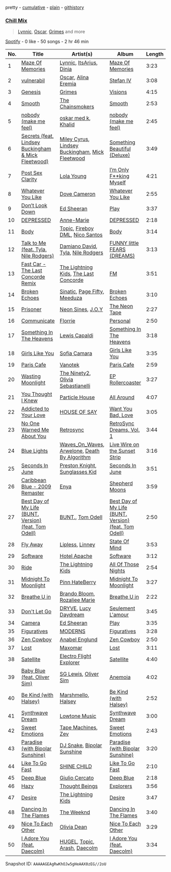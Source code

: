 pretty - [cumulative](/playlists/cumulative/37i9dQZF1EVHGWrwldPRtj.md) - [plain](/playlists/plain/37i9dQZF1EVHGWrwldPRtj) - [githistory](https://github.githistory.xyz/mdn522/spotify-playlist-archive/blob/main/playlists/plain/37i9dQZF1EVHGWrwldPRtj)

### [Chill Mix](https://open.spotify.com/playlist/37i9dQZF1EVHGWrwldPRtj)

> <a href=spotify:playlist:37i9dQZF1EIWKhPzAmO2mt>Lynnic</a>, <a href=spotify:playlist:37i9dQZF1EIXAvTCVntIeT>Oscar</a>, <a href=spotify:playlist:37i9dQZF1EIVyWwNOYKM0S>Grimes</a> and more

[Spotify](https://open.spotify.com/user/spotify) - 0 like - 50 songs - 2 hr 46 min

| No. | Title | Artist(s) | Album | Length |
|---|---|---|---|---|
| 1 | [Maze Of Memories](https://open.spotify.com/track/4ynY3o2BtztX3AdESEe3St) | [Lynnic](https://open.spotify.com/artist/1jpObIFmNOGfBc93WowfkT), [ItsArius](https://open.spotify.com/artist/6ObJnVTLETeHSeKhYreB27), [Dinia](https://open.spotify.com/artist/12oUavIPPItdgJDNyuAlag) | [Maze Of Memories](https://open.spotify.com/album/1ssS6j33s0us9jhnX7aEvX) | 3:23 |
| 2 | [vulnerabil](https://open.spotify.com/track/3hRLmDd6CHoeOwONxtET87) | [Oscar](https://open.spotify.com/artist/6dKPNkSEQOrRRvZz63Y47F), [Alina Eremia](https://open.spotify.com/artist/6cpj6MeLF0pLx34Un9Bpj3) | [Ștefan IV](https://open.spotify.com/album/1j2XXVOk5fk60ZRm5QpqFp) | 3:08 |
| 3 | [Genesis](https://open.spotify.com/track/3cjvqsvvU80g7WJPMVh8iq) | [Grimes](https://open.spotify.com/artist/053q0ukIDRgzwTr4vNSwab) | [Visions](https://open.spotify.com/album/3HED2IUaNSnbOe88a7ZdwM) | 4:15 |
| 4 | [Smooth](https://open.spotify.com/track/58QPfkhEGLkZeqXwZkcNv5) | [The Chainsmokers](https://open.spotify.com/artist/69GGBxA162lTqCwzJG5jLp) | [Smooth](https://open.spotify.com/album/7ojjB8vVRuwmhB9n0KMCUr) | 2:53 |
| 5 | [nobody \(make me feel\)](https://open.spotify.com/track/72qknjLxZXE6iE6h27sIHY) | [oskar med k](https://open.spotify.com/artist/28ntgpEkMU9Zm7F3gLDMhZ), [Khalid](https://open.spotify.com/artist/6LuN9FCkKOj5PcnpouEgny) | [nobody \(make me feel\)](https://open.spotify.com/album/3eeriHqB4mrrlzqFwdpjHQ) | 2:45 |
| 6 | [Secrets \(feat\. Lindsey Buckingham & Mick Fleetwood\)](https://open.spotify.com/track/37u2vfn3zgAz98uTZM7KeZ) | [Miley Cyrus](https://open.spotify.com/artist/5YGY8feqx7naU7z4HrwZM6), [Lindsey Buckingham](https://open.spotify.com/artist/3Dzj993UEz8Z5ovxuirzFO), [Mick Fleetwood](https://open.spotify.com/artist/7bRRWmUqERkyOVSSU6MPFu) | [Something Beautiful \(Deluxe\)](https://open.spotify.com/album/3jyvGlsdgbUkdZnbpbZCCb) | 3:49 |
| 7 | [Post Sex Clarity](https://open.spotify.com/track/1n4Y7LSSZ38HgEdpPpivpg) | [Lola Young](https://open.spotify.com/artist/67FB4n52MgexGQIG8s0yUH) | [I’m Only F\*\*king Myself](https://open.spotify.com/album/5jUCvcrzCNng7N3iNVY4ts) | 4:21 |
| 8 | [Whatever You Like](https://open.spotify.com/track/08mKd7LVxvTq7Af24VfYZ1) | [Dove Cameron](https://open.spotify.com/artist/2W8yFh0Ga6Yf3jiayVxwkE) | [Whatever You Like](https://open.spotify.com/album/6Ws8yG1V1JszzzS0lwk8mn) | 2:55 |
| 9 | [Don’t Look Down](https://open.spotify.com/track/7tTTe6pCTxB55H9NWLxYNM) | [Ed Sheeran](https://open.spotify.com/artist/6eUKZXaKkcviH0Ku9w2n3V) | [Play](https://open.spotify.com/album/20dY0uZi9SzfrcWYfiWGqH) | 3:37 |
| 10 | [DEPRESSED](https://open.spotify.com/track/1kO8TSZU0ORR4eJpirLPGW) | [Anne\-Marie](https://open.spotify.com/artist/1zNqDE7qDGCsyzJwohVaoX) | [DEPRESSED](https://open.spotify.com/album/4wdp5hBwGx9AgqUoiCCDUV) | 2:18 |
| 11 | [Body](https://open.spotify.com/track/3hH3ypxqE0JwYq4mfyYmlD) | [Topic](https://open.spotify.com/artist/0u6GtibW46tFX7koQ6uNJZ), [Fireboy DML](https://open.spotify.com/artist/75VKfyoBlkmrJFDqo1o2VY), [Nico Santos](https://open.spotify.com/artist/3A9B6c1CrSPauiOblw7pWz) | [Body](https://open.spotify.com/album/77lRJx359HvAd8fcFqbbO8) | 3:14 |
| 12 | [Talk to Me \(feat\. Tyla, Nile Rodgers\)](https://open.spotify.com/track/1tLZhEZgYZGP0GeopkBjSG) | [Damiano David](https://open.spotify.com/artist/7AaGbSgUxJFuZ49VvclNH6), [Tyla](https://open.spotify.com/artist/3SozjO3Lat463tQICI9LcE), [Nile Rodgers](https://open.spotify.com/artist/3yDIp0kaq9EFKe07X1X2rz) | [FUNNY little FEARS \(DREAMS\)](https://open.spotify.com/album/77YroeAWQJO7OkQsx3GfCz) | 3:13 |
| 13 | [Fast Car \- The Last Concorde Remix](https://open.spotify.com/track/4WWBjuhUNzxiUw5uh55zCw) | [The Lightning Kids](https://open.spotify.com/artist/5swU5DPjch0LugnGOAmjgD), [The Last Concorde](https://open.spotify.com/artist/2KUatsujkauMbv3nhBQzbY) | [FM](https://open.spotify.com/album/2C9S3kCK5YUq5pQRW5ptbJ) | 3:51 |
| 14 | [Broken Echoes](https://open.spotify.com/track/6yBpcI9xNUNcPEOGT0NWPI) | [Sinatic](https://open.spotify.com/artist/0gXZtGw1zE1LkWernu1ydj), [Page Fifty](https://open.spotify.com/artist/5pu3DemNfWAw8leOvkyWBx), [Meeduza](https://open.spotify.com/artist/5N8cok7ycAVSOPlqjv1hic) | [Broken Echoes](https://open.spotify.com/album/3h4LtuVQNcMvCTbcgxYqND) | 3:10 |
| 15 | [Prisoner](https://open.spotify.com/track/3TXnbnVGG5BE77ifLOrZBL) | [Neon Sines](https://open.spotify.com/artist/3jVtZzd7Omc4wlyahNmGol), [J.O.Y](https://open.spotify.com/artist/1oB65aeaC4Cql0h6VvX0mm) | [The Neon Tape](https://open.spotify.com/album/7LbgHi6WKnPUdZQIMS5SdF) | 2:27 |
| 16 | [Communicate](https://open.spotify.com/track/0Zp8YKVSCvRatlXrSCBFba) | [Florrie](https://open.spotify.com/artist/2fkmfYw1KeOiDLA6MHDwU8) | [Personal](https://open.spotify.com/album/6jtiqMXyXnV0v03r0wLE1e) | 2:50 |
| 17 | [Something In The Heavens](https://open.spotify.com/track/4MHORmGs8oN7AASfGmApcM) | [Lewis Capaldi](https://open.spotify.com/artist/4GNC7GD6oZMSxPGyXy4MNB) | [Something In The Heavens](https://open.spotify.com/album/7JKqghg3DcUzw12Sk9XNXf) | 3:18 |
| 18 | [Girls Like You](https://open.spotify.com/track/6BfN2z3FfrqT8poo78l5hY) | [Sofia Camara](https://open.spotify.com/artist/5bdLfpk3TpFVwrlHWmPL55) | [Girls Like You](https://open.spotify.com/album/1TO1Ccdu03e0E3vGWHLZnc) | 3:35 |
| 19 | [Paris Cafe](https://open.spotify.com/track/33RT8MU7evfaPf1SfwiPh8) | [Vanotek](https://open.spotify.com/artist/2TOr71R5gmHQNH2xEcYtCu) | [Paris Cafe](https://open.spotify.com/album/392TNoQBqcHoY5FFNjmyUq) | 2:59 |
| 20 | [Wasting Moonlight](https://open.spotify.com/track/4qDaLv7cjgFDTlr4Aj8x9a) | [The Ninety2](https://open.spotify.com/artist/29RM8HCj3b2p9RVqS4zT2A), [Olivia Sebastianelli](https://open.spotify.com/artist/0DCRUk25XIiRFiNtiuR8OR) | [EP Rollercoaster](https://open.spotify.com/album/74k1kdyfkoh4eGTNHeuGCU) | 3:27 |
| 21 | [You Thought I Knew](https://open.spotify.com/track/24qgU99mio4WdStYHonMBR) | [Particle House](https://open.spotify.com/artist/4R2DybM5OIPMBklyGe0ZKS) | [All Around](https://open.spotify.com/album/22a4UVZ4b47xN1bza5XatP) | 4:07 |
| 22 | [Addicted to Your Love](https://open.spotify.com/track/3IAdm9xG5c9OJvKn2LmVen) | [HOUSE OF SAY](https://open.spotify.com/artist/3zyk3cvf0fwq5NpceYW8gp) | [Want You Bad, Love](https://open.spotify.com/album/3bzl88VDNnM3mGgRqhK0MA) | 3:05 |
| 23 | [No One Warned Me About You](https://open.spotify.com/track/2bsj5cEVerCGhWPapTEc7B) | [Retrosync](https://open.spotify.com/artist/4y8hhwAGbhvDxwbs8nQq7Y) | [RetroSync Dreams, Vol\. 1](https://open.spotify.com/album/1mUrJG8jbIVpEbtXnuVkRw) | 3:44 |
| 24 | [Blue Lights](https://open.spotify.com/track/2e3bRrSjd9kHjSXFVGQnX9) | [Waves\_On\_Waves](https://open.spotify.com/artist/4l1KlqrM9fywoEDVKKiR9u), [Arwelone](https://open.spotify.com/artist/01jHp64ggVZmrGYJbJ5jrB), [Death By Algorithm](https://open.spotify.com/artist/2dp8EV1hwnlib51nuDN1Br) | [Live Wire on the Sunset Strip](https://open.spotify.com/album/0pmyT1Ps9ElMaEVoxDK2s2) | 3:16 |
| 25 | [Seconds In June](https://open.spotify.com/track/5rnrmNHNvctOqLKP2hyVaf) | [Preston Knight](https://open.spotify.com/artist/3Y4jOIxBAW7KfdVXgV7jEQ), [Sunglasses Kid](https://open.spotify.com/artist/0jn6ofLtVkXpuH2mmV8J82) | [Seconds In June](https://open.spotify.com/album/5j4jV4TzZgXCNnTmtpTT5g) | 3:51 |
| 26 | [Caribbean Blue \- 2009 Remaster](https://open.spotify.com/track/5KZ4DC772dYcRBAizx0yYk) | [Enya](https://open.spotify.com/artist/6uothxMWeLWIhsGeF7cyo4) | [Shepherd Moons](https://open.spotify.com/album/6ZuPbMe6CvQKl1nvAy0nZm) | 3:59 |
| 27 | [Best Day of My Life \(BUNT\. Version\) \(feat\. Tom Odell\)](https://open.spotify.com/track/7A1QLN9c3uKeQdhp05o0jp) | [BUNT.](https://open.spotify.com/artist/2CpLIMBoE2ZzyY3ZBCRZ7j), [Tom Odell](https://open.spotify.com/artist/2txHhyCwHjUEpJjWrEyqyX) | [Best Day of My Life \(BUNT\. Version\) \(feat\. Tom Odell\)](https://open.spotify.com/album/17RvvPlMKDeaDB4XIwkX4C) | 2:50 |
| 28 | [Fly Away](https://open.spotify.com/track/5zQzmjAeTBIANADFV46jyW) | [Lipless](https://open.spotify.com/artist/0XmmX4fE4SiRMu3ICsP5sA), [Linney](https://open.spotify.com/artist/0vomb9Zaob10lPzxBcIiNb) | [State Of Mind](https://open.spotify.com/album/4zOeGgF0GAKjLg6kPzfc0O) | 3:53 |
| 29 | [Software](https://open.spotify.com/track/42b6opJw8scSk41YF0dEW9) | [Hotel Apache](https://open.spotify.com/artist/2zKbqRqx22axcZA2mUw71Y) | [Software](https://open.spotify.com/album/2oH9skBBSrUn9KlRjFHmxv) | 3:12 |
| 30 | [Ride](https://open.spotify.com/track/46x3Ksb1NunvbFMMB3oqax) | [The Lightning Kids](https://open.spotify.com/artist/5swU5DPjch0LugnGOAmjgD) | [All Of Those Nights](https://open.spotify.com/album/1I4idqFg9UVl8rjL2mx4tU) | 2:54 |
| 31 | [Midnight To Moonlight](https://open.spotify.com/track/3hQrGYRWkM0M9KVTWCkZKX) | [Pinn HateBerry](https://open.spotify.com/artist/0weAAinyJFsbn5Pz2j38ly) | [Midnight To Moonlight](https://open.spotify.com/album/570RsiseTEZxikNh4tPmBG) | 3:27 |
| 32 | [Breathe U in](https://open.spotify.com/track/0rpbdZDzkq3aUScZEF8ziW) | [Brando Bloom](https://open.spotify.com/artist/1uh9kw02nuUecnmwanpgXx), [Rozaliee Marie](https://open.spotify.com/artist/0ZBI2QqIdr0mumOcgFKga0) | [Breathe U in](https://open.spotify.com/album/7liW6LQjQIlzXhLt8ODXBd) | 2:22 |
| 33 | [Don't Let Go](https://open.spotify.com/track/7n5ZZHcdSd5wZsaOxDBLvI) | [DRYVE](https://open.spotify.com/artist/56Adjcmdh6qICMhFUOuPER), [Lucy Daydream](https://open.spotify.com/artist/0RQEMnWcCrVW4vkPFbAVsg) | [Seulement L'amour](https://open.spotify.com/album/4iazGUmWUolXNizuTWPLOg) | 3:45 |
| 34 | [Camera](https://open.spotify.com/track/6vqyk3mbDBv3npTpctYoka) | [Ed Sheeran](https://open.spotify.com/artist/6eUKZXaKkcviH0Ku9w2n3V) | [Play](https://open.spotify.com/album/20dY0uZi9SzfrcWYfiWGqH) | 3:35 |
| 35 | [Figuratives](https://open.spotify.com/track/5wJInZJJbCNBFf6u5SoQ7U) | [MODERNS](https://open.spotify.com/artist/11ixZj3J67XqAo6Tzn3vcf) | [Figuratives](https://open.spotify.com/album/4R83r8uqp3zKtTUB8GhCZE) | 3:28 |
| 36 | [Zen Cowboy](https://open.spotify.com/track/3oMYPb4dU72MCfGlmEBePS) | [Anabel Englund](https://open.spotify.com/artist/3ky8xBRraNNzxzXEw6Ga0c) | [Zen Cowboy](https://open.spotify.com/album/1bASL9mRrJUCGjCMm2yLFH) | 2:50 |
| 37 | [Lost](https://open.spotify.com/track/0O8CNTiKbHeauSkNoSL7xc) | [Maxomar](https://open.spotify.com/artist/0fs4pqQpTlESYfNfR4lDp0) | [Lost](https://open.spotify.com/album/7CHeZM3iHR5MSUn5hIpcKT) | 3:11 |
| 38 | [Satellite](https://open.spotify.com/track/00QI0kd9Fvt732LVTsvF9n) | [Electro Flight Explorer](https://open.spotify.com/artist/0MUyZV4KAnSkm1fK6U72fp) | [Satellite](https://open.spotify.com/album/2fQsuZajKSAA7CJYDfKxGh) | 4:40 |
| 39 | [Baby Blue \(feat\. Oliver Sim\)](https://open.spotify.com/track/03vfFtmD5SMZ7rpQm6KXTv) | [SG Lewis](https://open.spotify.com/artist/0GG2cWaonE4JPrjcCCQ1EG), [Oliver Sim](https://open.spotify.com/artist/4KDu9uqzqseVCpQXMa8Pvm) | [Anemoia](https://open.spotify.com/album/3kse3e9XxmIedJb9bfjErH) | 4:02 |
| 40 | [Be Kind \(with Halsey\)](https://open.spotify.com/track/3Z8FwOEN59mRMxDCtb8N0A) | [Marshmello](https://open.spotify.com/artist/64KEffDW9EtZ1y2vBYgq8T), [Halsey](https://open.spotify.com/artist/26VFTg2z8YR0cCuwLzESi2) | [Be Kind \(with Halsey\)](https://open.spotify.com/album/1eleCBhP2R8TXEDquvybwC) | 2:52 |
| 41 | [Synthwave Dream](https://open.spotify.com/track/64FzOdcOzvhNvGHQ1jidm7) | [Lowtone Music](https://open.spotify.com/artist/7yVAKyJwPBZF3wEZroJAKk) | [Synthwave Dream](https://open.spotify.com/album/0UN6iw9kQeubcbrecpkBdo) | 3:00 |
| 42 | [Sweet Emotions](https://open.spotify.com/track/3cRkBdnv7GSaFb8rd9ShKh) | [Tape Machines](https://open.spotify.com/artist/6geC8EbDc3ifaSAbx3RESQ), [Zev](https://open.spotify.com/artist/5tQV2Lv9BQfu9Nu7XryNxk) | [Sweet Emotions](https://open.spotify.com/album/7nYm32ssV0AX1jXcXpoasy) | 2:43 |
| 43 | [Paradise \(with Bipolar Sunshine\)](https://open.spotify.com/track/10WWosq6z75o3WGRjL4v2D) | [DJ Snake](https://open.spotify.com/artist/540vIaP2JwjQb9dm3aArA4), [Bipolar Sunshine](https://open.spotify.com/artist/0CjWKoS55T7DOt0HJuwF1H) | [Paradise \(with Bipolar Sunshine\)](https://open.spotify.com/album/6V5S9DCZk49kkNsnIh9gt7) | 3:20 |
| 44 | [Like To Go Fast](https://open.spotify.com/track/0J8V24T1hRDQ7IS2zEFw4G) | [SHINE CHILD](https://open.spotify.com/artist/4SCEvku4atfpiyK28G2uGX) | [Like To Go Fast](https://open.spotify.com/album/2YKIvwgstdwpd4mrE0A94w) | 2:10 |
| 45 | [Deep Blue](https://open.spotify.com/track/5zsTtUIvSlS5RepAMFrHjN) | [Giulio Cercato](https://open.spotify.com/artist/4OG7H62vBbYXcQeHCUPsYm) | [Deep Blue](https://open.spotify.com/album/26CmVKc6F3Me8CMRInYmhN) | 2:18 |
| 46 | [Hazy](https://open.spotify.com/track/6pW3oStHbBcwhJYGJfnooT) | [Thought Beings](https://open.spotify.com/artist/6eKShdnViPdAIMQsayoXAA) | [Explorers](https://open.spotify.com/album/5j4AIKY1kvqYKQo8v4zEhZ) | 3:56 |
| 47 | [Desire](https://open.spotify.com/track/2sroNDOAgJuorWSaZSzr8v) | [The Lightning Kids](https://open.spotify.com/artist/5swU5DPjch0LugnGOAmjgD) | [Desire](https://open.spotify.com/album/4WhNTxX3LTA7xVLdv2DK1H) | 3:47 |
| 48 | [Dancing In The Flames](https://open.spotify.com/track/7z7kvUQGwlC6iOl7vMuAr9) | [The Weeknd](https://open.spotify.com/artist/1Xyo4u8uXC1ZmMpatF05PJ) | [Dancing In The Flames](https://open.spotify.com/album/5XsZ5ZTcIHnZxjynaGxA0g) | 3:40 |
| 49 | [Nice To Each Other](https://open.spotify.com/track/7gKxCvTDWwV9wBhdeBbr3l) | [Olivia Dean](https://open.spotify.com/artist/00x1fYSGhdqScXBRpSj3DW) | [Nice To Each Other](https://open.spotify.com/album/74sFrKGdI7ZBBVKrT9jtdV) | 3:29 |
| 50 | [I Adore You \(feat\. Daecolm\)](https://open.spotify.com/track/5nPbKG04fhLkIAjcPFaZq7) | [HUGEL](https://open.spotify.com/artist/5PlfkPxwCpRRWQJBxCa0By), [Topic](https://open.spotify.com/artist/0u6GtibW46tFX7koQ6uNJZ), [Arash](https://open.spotify.com/artist/7hQmAXAzWI6D350VTgkKTG), [Daecolm](https://open.spotify.com/artist/1IFAU4mznUcfPVP9z2c24N) | [I Adore You \(feat\. Daecolm\)](https://open.spotify.com/album/5MrdEMJrBnauBJsd1nYY00) | 3:34 |

Snapshot ID: `AAAAAGEAgRwKhOJw5gHeAAX0zEG//2oU`
